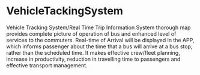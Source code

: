 # VehicleTackingSystem

Vehicle Tracking System/Real Time Trip Information System
thorough map provides complete picture of operation of bus and enhanced level of services to the
commuters. Real-time of Arrival will be displayed in the APP, which informs passenger
about the time that a bus will arrive at a bus stop, rather than the scheduled time. It
makes effective crew/fleet planning, increase in productivity, reduction in travelling time
to passengers and effective transport management.
